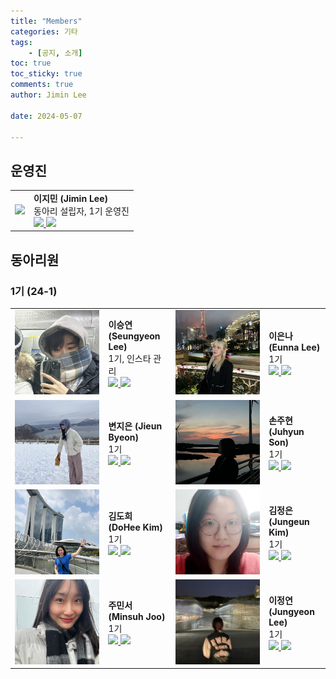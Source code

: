 ```yaml
---
title: "Members"
categories: 기타
tags: 
    - [공지, 소개]
toc: true
toc_sticky: true
comments: true
author: Jimin Lee

date: 2024-05-07

---
```

## 운영진 
<table border="0">
 <tr>
    <td> 
    <img src="https://github.com/KanghwaSisters/kanghwasisters.github.io/assets/image/members/JiminLee.jpeg"/>
    </td>

<td>
<b>이지민 (Jimin Lee)</b> <br> 
동아리 설립자, 1기 운영진 <br> 
        <a href="https://github.com/Tonnonssi">
        <img src="https://img.shields.io/badge/github-181717?style=flat-square&logo=github&logoColor=white"/>
        </a> 
        <a href="mailto:tonnonssi@gmail.com">
        <img src="https://img.shields.io/badge/gmail-EA4335?style=flat-square&logo=gmail&logoColor=white"/>
        </a>
</td>
</tr>
</table>

## 동아리원
### 1기 (24-1)
<table border="0">
 <tr>
    <td> 
    <img src="assets/image/members/SeungyeonLee.jpeg">
    </td>

<td>
<b>이승연 (Seungyeon Lee)</b> <br> 
1기, 인스타 관리 <br> 
        <a href="https://github.com/sabina381">
        <img src="https://img.shields.io/badge/github-181717?style=flat-square&logo=github&logoColor=white"/>
        </a> 
        <a href="mailto:sabina2378@ewhain.net">
        <img src="https://img.shields.io/badge/gmail-EA4335?style=flat-square&logo=gmail&logoColor=white"/>
        </a>
</td>

<td> 
    <img src="assets/image/members/EunnaLee.jpeg">
    </td>

<td>
<b>이은나 (Eunna Lee)</b> <br> 
1기 <br> 
        <a href="https://github.com/Eunnaeooi">
        <img src="https://img.shields.io/badge/github-181717?style=flat-square&logo=github&logoColor=white"/>
        </a> 
        <a href="mailto:len_318@ewha.ac.kr">
        <img src="https://img.shields.io/badge/gmail-EA4335?style=flat-square&logo=gmail&logoColor=white"/>
        </a>
</td>
</tr>

<tr>
    <td> 
    <img src="assets/image/members/JieunByeon.jpeg">
    </td>

<td>
<b>변지은 (Jieun Byeon)</b> <br> 
1기 <br> 
        <a href="https://github.com/mons-trev">
        <img src="https://img.shields.io/badge/github-181717?style=flat-square&logo=github&logoColor=white"/>
        </a> 
        <a href="mailto:bje5774@gmail.com">
        <img src="https://img.shields.io/badge/gmail-EA4335?style=flat-square&logo=gmail&logoColor=white"/>
        </a>
</td>

<td> 
    <img src="assets/image/members/JuhyunSon.jpeg">
    </td>

<td>
<b>손주현 (Juhyun Son)</b> <br> 
1기 <br> 
        <a href="https://github.com/Juhyuns0n">
        <img src="https://img.shields.io/badge/github-181717?style=flat-square&logo=github&logoColor=white"/>
        </a> 
        <a href="mailto:juhyunson@ewhain.net">
        <img src="https://img.shields.io/badge/gmail-EA4335?style=flat-square&logo=gmail&logoColor=white"/>
        </a>
</td>
</tr>

<tr>
    <td> 
    <img src="assets/image/members/DoHeeKim.jpeg">
    </td>

<td>
<b>김도희 (DoHee Kim)</b> <br> 
1기 <br> 
        <a href="https://github.com/doheek1m">
        <img src="https://img.shields.io/badge/github-181717?style=flat-square&logo=github&logoColor=white"/>
        </a> 
        <a href="mailto:ellakelly1222@gmail.com">
        <img src="https://img.shields.io/badge/gmail-EA4335?style=flat-square&logo=gmail&logoColor=white"/>
        </a>
</td>

<td> 
    <img src="assets/image/members/JungeunKim.jpeg">
    </td>

<td>
<b>김정은 (Jungeun Kim)</b> <br> 
1기 <br> 
        <a href="https://github.com/jung-95">
        <img src="https://img.shields.io/badge/github-181717?style=flat-square&logo=github&logoColor=white"/>
        </a> 
        <a href="mailto:21jung@ewhain.net">
        <img src="https://img.shields.io/badge/gmail-EA4335?style=flat-square&logo=gmail&logoColor=white"/>
        </a>
</td>
</tr>

<tr>
    <td> 
    <img src="assets/image/members/MinsuhJoo.jpg">
    </td>

<td>
<b>주민서 (Minsuh Joo)</b> <br> 
1기 <br> 
        <a href="https://github.com/juminsuh">
        <img src="https://img.shields.io/badge/github-181717?style=flat-square&logo=github&logoColor=white"/>
        </a> 
        <a href="mailto:judyjoo21@ewhain.net">
        <img src="https://img.shields.io/badge/gmail-EA4335?style=flat-square&logo=gmail&logoColor=white"/>
        </a>
</td>

<td> 
    <img src="assets/image/members/JungyeonLee.jpeg">
    </td>

<td>
<b>이정연 (Jungyeon Lee)</b> <br> 
1기 <br> 
        <a href="https://github.com/LeeJungYeonn">
        <img src="https://img.shields.io/badge/github-181717?style=flat-square&logo=github&logoColor=white"/>
        </a> 
        <a href="mailto:leejungyeon@ewha.ac.kr">
        <img src="https://img.shields.io/badge/gmail-EA4335?style=flat-square&logo=gmail&logoColor=white"/>
        </a>
</td>
</tr>
</table>
